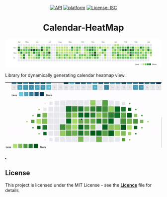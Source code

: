 
[banner]: ./calheatmap.png
[demo]: ./calheatmap.gif

<div align="center">

[![API](https://img.shields.io/badge/API-24%2B-brightgreen.svg?style=flat)](https://android-arsenal.com/api?level=24s)
[![platform](https://img.shields.io/badge/platform-Android-green.svg)](https://www.android.com)
[![License: ISC](https://img.shields.io/badge/License-MIT-blue.svg)](https://opensource.org/licenses/ISC)
</div>

<div align="center">
 
  <h1> Calendar-HeatMap </h1>

</div>

![Banner Demo][banner]

Library for dynamically generating calendar heatmap view.

<div align="center">
 
![Demo][demo]
 
 </div>

## License

This project is licensed under the MIT License - see the [**Licence**](./LICENSE) file for details
